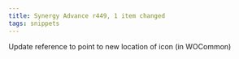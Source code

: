 ```yaml
---
title: Synergy Advance r449, 1 item changed
tags: snippets
---
```


Update reference to point to new location of icon (in WOCommon)
